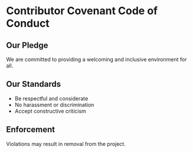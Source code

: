 # Contributor Covenant Code of Conduct

## Our Pledge

We are committed to providing a welcoming and inclusive environment for all.

## Our Standards

- Be respectful and considerate
- No harassment or discrimination
- Accept constructive criticism

## Enforcement

Violations may result in removal from the project.
